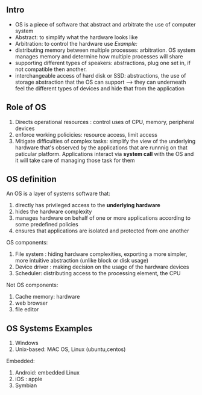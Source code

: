 
## Intro 
- OS is a piece of software that abstract and arbitrate the use of computer system 
- Abstract: to simplify what the hardware looks like 
- Arbitration: to control the hardware use
*Example:*
- distributing memory between multiple processes: arbitration. OS system manages memory and determine how multiple processes will share 
- supporting different types of speakers: abstractions, plug one set in, if not compatible then another.
- interchangeable access of hard disk or SSD: abstractions, the use of storage abstraction that the OS can support  --> they can underneath feel the different types of devices and hide that from the application 
## Role of OS
1. Directs operational resources : control uses of CPU, memory, peripheral devices 
2. enforce working policicies: resource access, limit access 
3. Mitigate difficulties of complex tasks: simplify the view of the underlying hardware that's observed by the applications that are runnnig on that paticular platform. Applications interact via **system call** with the OS and it will take care of managing those task for them

## OS definition 

An OS is a layer of systems software that:
1. directly has privileged access to the **underlying hardware**
2. hides the hardware complexity
3. manages hardware on behalf of one or more applications according to some predefined policies
4. ensures that applications are isolated and protected from one another

OS components:
1. File system : hiding hardware complexities, exporting a more simpler, more intuitive abstraction (unlike block or disk usage)
2. Device driver : making decision on the usage of the hardware devices
3. Scheduler: distributing access to the processing element, the CPU 

Not  OS components:
1. Cache memory: hardware
2. web browser 
3. file editor 


## OS Systems Examples 
1. Windows
2. Unix-based: MAC OS, Linux (ubuntu,centos)

Embedded: 
1. Android: embedded Linux
2. iOS : apple 
3. Symbian 
